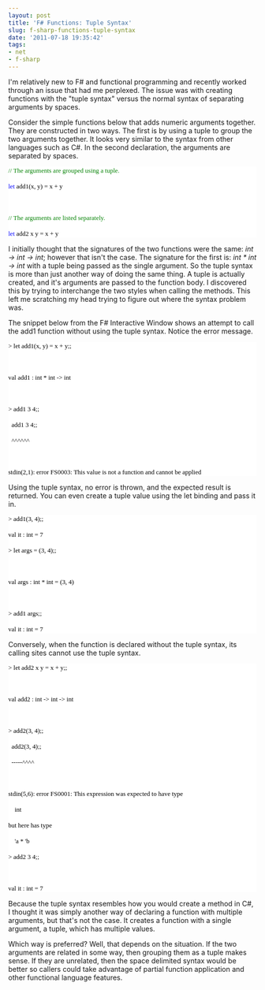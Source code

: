 ```yaml
---
layout: post
title: 'F# Functions: Tuple Syntax'
slug: f-sharp-functions-tuple-syntax
date: '2011-07-18 19:35:42'
tags:
- net
- f-sharp
---
```


I'm relatively new to F# and functional programming and recently worked through an issue that had me perplexed. The issue was with creating functions with the "tuple syntax" versus the normal syntax of separating arguments by spaces.



Consider the simple functions below that adds numeric arguments together. They are constructed in two ways. The first is by using a tuple to group the two arguments together. It looks very similar to the syntax from other languages such as C#. In the second declaration, the arguments are separated by spaces.

<pre style="font-family: consolas; background: white; color: black; font-size: 13px;"><span style="color: green;">// The arguments are grouped using a tuple.</span>

<span style="color: blue;">let</span> add1(x, y) = x + y



<span style="color: green;">// The arguments are listed separately.</span>

<span style="color: blue;">let</span> add2 x y = x + y</pre>

I initially thought that the signatures of the two functions were the same: <em>int -&gt; int -&gt; int</em>; however that isn't the case. The signature for the first is: <em>int * int -&gt; int</em> with a tuple being passed as the single argument. So the tuple syntax is more than just another way of doing the same thing. A tuple is actually created, and it's arguments are passed to the function body. I discovered this by trying to interchange the two styles when calling the methods. This left me scratching my head trying to figure out where the syntax problem was.



The snippet below from the F# Interactive Window shows an attempt to call the add1 function without using the tuple syntax. Notice the error message.

<pre style="font-family: consolas; background: white; color: black; font-size: 13px;">&gt; let add1(x, y) = x + y;;



val add1 : int * int -&gt; int



&gt; add1 3 4;;

  add1 3 4;;

  ^^^^^^



stdin(2,1): error FS0003: This value is not a function and cannot be applied</pre>

Using the tuple syntax, no error is thrown, and the expected result is returned. You can even create a tuple value using the let binding and pass it in.

<pre style="font-family: consolas; background: white; color: black; font-size: 13px;">&gt; add1(3, 4);; 

val it : int = 7

&gt; let args = (3, 4);;



val args : int * int = (3, 4)



&gt; add1 args;; 

val it : int = 7</pre>

Conversely, when the function is declared without the tuple syntax, its calling sites cannot use the tuple syntax.

<pre style="font-family: consolas; background: white; color: black; font-size: 13px;">&gt; let add2 x y = x + y;;



val add2 : int -&gt; int -&gt; int



&gt; add2(3, 4);;

  add2(3, 4);;

  -----^^^^



stdin(5,6): error FS0001: This expression was expected to have type

    int

but here has type

    'a * 'b

&gt; add2 3 4;; 



val it : int = 7</pre>

Because the tuple syntax resembles how you would create a method in C#, I thought it was simply another way of declaring a function with multiple arguments, but that's not the case. It creates a function with a single argument, a tuple, which has multiple values.



Which way is preferred? Well, that depends on the situation. If the two arguments are related in some way, then grouping them as a tuple makes sense. If they are unrelated, then the space delimited syntax would be better so callers could take advantage of partial function application and other functional language features.